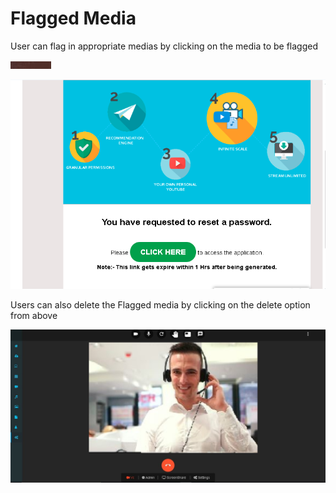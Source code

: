 # Flagged Media

User can flag in appropriate medias by clicking on the media to be flagged

![](../.gitbook/assets/image%20%2853%29.png)



![](../.gitbook/assets/image%20%28162%29.png)

Users can also delete the Flagged media by clicking on the delete option from above 

![](../.gitbook/assets/image%20%2877%29.png)


